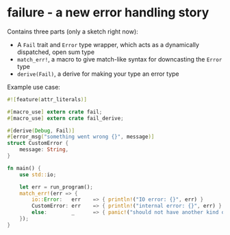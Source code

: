 # failure - a new error handling story

Contains three parts (only a sketch right now):

* A `Fail` trait and `Error` type wrapper, which acts as a dynamically
dispatched, open sum type
* `match_err!`, a macro to give match-like syntax for downcasting the `Error`
type
* `derive(Fail)`, a derive for making your type an error type

Example use case:

```rust
#![feature(attr_literals)]

#[macro_use] extern crate fail;
#[macro_use] extern crate fail_derive;

#[derive(Debug, Fail)]
#[error_msg("something went wrong {}", message)]
struct CustomError {
    message: String,
}

fn main() {
    use std::io;

    let err = run_program();
    match_err!(err => {
        io::Error:   err    => { println!("IO error: {}", err) }
        CustomError: err    => { println!("internal error: {}", err) }
        else:        _      => { panic!("should not have another kind of error") }
    });
}
```
